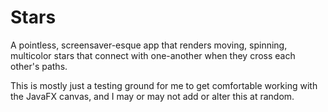 # Stars #

A pointless, screensaver-esque app that renders moving, spinning, multicolor stars that connect with one-another when they cross each other's paths.

This is mostly just a testing ground for me to get comfortable working with the JavaFX canvas, and I may or may not add or alter this at random.